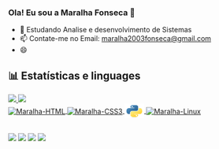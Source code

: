### Ola! Eu sou a Maralha Fonseca 👋

- 🌱 Estudando Analise e desenvolvimento de Sistemas
- 📫  Contate-me no Email: maralha2003fonseca@gmail.com
- 😄

## 📊 Estatísticas e linguages
  <a href="https://github.com/Maralha">
  <img height="180em" src="https://github-readme-stats.vercel.app/api?username=maralha&show_icons=true&theme=dark&include_all_commits=true&count_private=true"/>
  <img height="180em" src="https://github-readme-stats.vercel.app/api/top-langs/?username=maralha&layout=compact&langs_count=16&theme=dark"/>
</div>

<div>
  <img align="center" alt="Maralha-HTML" height="30" width="40" src="https://user-images.githubusercontent.com/86207236/127777129-d379c1d2-9167-4a43-94cb-444e6590b4f0.png">
  <img align="center" alt="Maralha-CSS3" height="30" width="40" src="https://user-images.githubusercontent.com/86207236/127777210-8b70341a-6cad-48f4-a74c-f1aa903bc9ec.png">
  <img align="center" alt="Maralha-Python" height="30" width="40" src="https://raw.githubusercontent.com/devicons/devicon/master/icons/python/python-original.svg">
  <img align="center" alt="Maralha-Linux" height="30" width="40" src="https://user-images.githubusercontent.com/86207236/127777296-429e7543-3bbf-46ab-b4ff-8d1b465686e4.png">
</div>
  
  ##
  
  <div> 
    <a href="https://api.whatsapp.com/send?phone=5511964261148" target="_blank"><img src="https://img.shields.io/badge/WhatsApp-25D366?style=for-the-badge&logo=whatsapp&logoColor=white" target="_blank"></a>
    <a href="https://t.me/maralhafonseca" target="_blank"><img src="https://img.shields.io/badge/Telegram-2CA5E0?style=for-the-badge&logo=telegram&logoColor=white" target="_blank"></a>
    <a href="https://www.linkedin.com/in/maralha-kelis-9a2b1a16a/" target="_blank"><img src="https://img.shields.io/badge/LinkedIn-0077B5?style=for-the-badge&logo=linkedin&logoColor=white" target="_blank"></a>
     <a href="mailto:maralha2003fonseca@gmail.com" target="_blank"><img src="https://img.shields.io/badge/Gmail-D14836?style=for-the-badge&logo=gmail&logoColor=white" target="_blank"></a>
